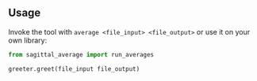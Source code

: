 ## Usage
    
Invoke the tool with `average <file_input> <file_output>` or use it on your own library:

```python
from sagittal_average import run_averages

greeter.greet(file_input file_output)
```